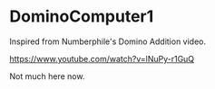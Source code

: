 # DominoComputer1
Inspired from Numberphile's Domino Addition video.

https://www.youtube.com/watch?v=lNuPy-r1GuQ

Not much here now.
